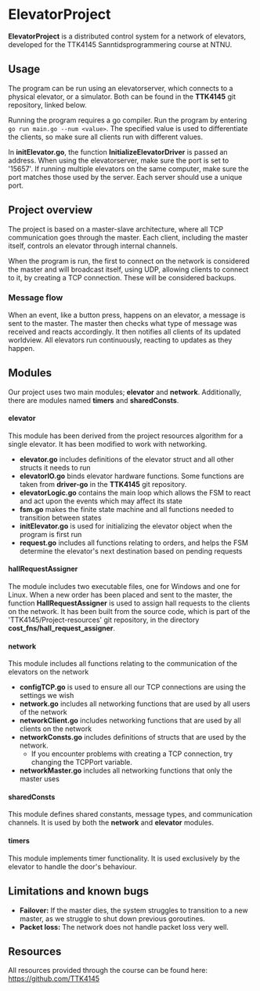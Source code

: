 <h1>ElevatorProject</h1>

**ElevatorProject** is a distributed control system for a network of elevators, developed for the TTK4145 Sanntidsprogrammering course at NTNU. 

Usage
-----------------------
The program can be run using an elevatorserver, which connects to a physical elevator, or a simulator. Both can be found in the **TTK4145** git repository, linked below.

Running the program requires a go compiler.
Run the program by entering ```go run main.go --num <value>```. The specified value is used to differentiate the clients, so make sure all clients run with different values.

In **initElevator.go**, the function **InitializeElevatorDriver** is passed an address. When using the elevatorserver, make sure the port is set to '15657'. If running multiple elevators on the same computer, make sure the port matches those used by the server. Each server should use a unique port.

Project overview
-----------------------
The project is based on a master-slave architecture, where all TCP communication goes through the master. Each client, including the master itself, controls an elevator through internal channels.

When the program is run, the first to connect on the network is considered the master and will broadcast itself, using UDP, allowing clients to connect to it, by creating a TCP connection. These will be considered backups.

<h3> Message flow </h3>

When an event, like a button press, happens on an elevator, a message is sent to the master. The master then checks what type of message was received and reacts accordingly. It then notifies all clients of its updated worldview. All elevators run continuously, reacting to updates as they happen.


Modules 
-----------------------
Our project uses two main modules; **elevator** and **network**. Additionally, there are modules named **timers** and **sharedConsts**.

<h4>elevator</h4>

This module has been derived from the project resources algorithm for a single elevator.
It has been modified to work with networking.
- **elevator.go** includes definitions of the elevator struct and all other structs it needs to run
- **elevatorIO.go** binds elevator hardware functions. Some functions are taken from **driver-go** in the **TTK4145** git repository.
- **elevatorLogic.go** contains the main loop which allows the FSM to react and act upon the events which may affect its state
- **fsm.go** makes the finite state machine and all functions needed to transition between states
- **initElevator.go** is used for initializing the elevator object when the program is first run
- **request.go** includes all functions relating to orders, and helps the FSM determine the elevator's next destination based on pending requests

<h4>hallRequestAssigner</h4>

The module includes two executable files, one for Windows and one for Linux. When a new order has been placed and sent to the master, the function **HallRequestAssigner** is used to assign hall requests to the clients on the network. It has been built from the source code, which is part of the 'TTK4145/Project-resources' git repository, in the directory **cost_fns/hall_request_assigner**.

<h4>network </h4>

This module includes all functions relating to the communication of the elevators on the network
- **configTCP.go** is used to ensure all our TCP connections are using the settings we wish
- **network.go** includes all networking functions that are used by all users of the network
- **networkClient.go** includes networking functions that are used by all clients on the network
- **networkConsts.go** includes definitions of structs that are used by the network. 
    - If you encounter problems with creating a TCP connection, try changing the TCPPort variable.
- **networkMaster.go** includes all networking functions that only the master uses

<h4>sharedConsts</h4>

This module defines shared constants, message types, and communication channels. It is used by both the **network** and **elevator** modules.

<h4>timers</h4>

This module implements timer functionality. It is used exclusively by the elevator to handle the door's behaviour.


<h2>Limitations and known bugs</h2>

- **Failover:** If the master dies, the system struggles to transition to a new master, as we struggle to shut down previous goroutines.
- **Packet loss:** The network does not handle packet loss very well. 

<h2>Resources</h2>

All resources provided through the course can be found here:
https://github.com/TTK4145

